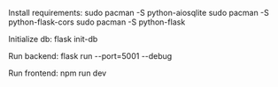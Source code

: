 Install requirements:
sudo pacman -S python-aiosqlite
sudo pacman -S python-flask-cors
sudo pacman -S python-flask

Initialize db:
flask init-db

Run backend:
flask run --port=5001 --debug

Run frontend:
npm run dev